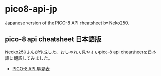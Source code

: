 # pico8-api-jp

Japanese version of the PICO-8 API cheatsheet by Neko250.

## pico-8 api cheatsheet 日本語版

Necko250さんが作成した、おしゃれで見やすいpico-8 api cheatsheetを日本語に翻訳してみました。

- [PICO-8 API 早見表](https://kitao.github.io/pico8-api-jp/)
